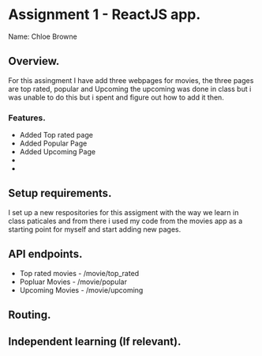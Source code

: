 # Assignment 1 - ReactJS app.

Name: Chloe Browne

## Overview.
For this assingment I have add three webpages for  movies, the three pages are top rated, popular and Upcoming the upcoming was done in class but i was unable to do this but i spent and figure out how to add it then.

### Features.

+ Added Top rated page
+ Added Popular Page
+ Added Upcoming Page
+ 
+ 

## Setup requirements.

I set up a new respositories for this assigment with the way we learn in class paticales and from there i used my code from the movies app as a starting point for myself and start adding new pages.


## API endpoints.

+ Top rated movies - /movie/top_rated
+ Popluar Movies - /movie/popular
+ Upcoming Movies - /movie/upcoming

## Routing.



## Independent learning (If relevant).
